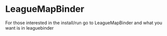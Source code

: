 LeagueMapBinder
===============
For those interested in the install/run go to LeagueMapBinder and what you want is in leaguebinder
